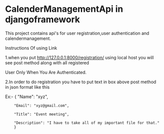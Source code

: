 # CalenderManagementApi in djangoframework
This project contains api's for user registration,user authentication and calendermanagement.

Instructions Of using Link

1.when you put http://127.0.0.1:8000/registration/ using local host you will see post method along with all registered

User Only When You Are Authenticated.

2.In order to do registration you have to put text in box above post method in json format like this

Ex:- {
        "Name": "xyz",
        
        "Email": "xyz@gmail.com",
        
        "Title": "Event meeting",
        
        "Description": "I have to take all of my important file for that."
        }
